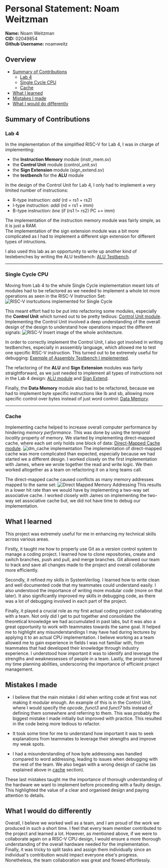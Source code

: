 # Personal Statement: Noam Weitzman

**Name:** Noam Weitzman  
**CID:** 02049854   
**Github Username:** noamweitz

## Overview

  - [Summary of Contributions](#summary-of-contributions)
    - [Lab 4](#lab-4)
    - [Single Cycle CPU](#single-cycle-cpu)
    - [Cache](#cache) 
- [What I learned](#what-i-learned)
- [Mistakes I made](#mistakes-i-made)
- [What I would do differently](#what-i-would-do-differently)

## Summary of Contributions

### Lab 4

In the implementation of the simplified RISC-V for Lab 4, I was in charge of implementing:
- the **Instruction Memory** module (instr_mem.sv)
- the **Control Unit** module (control_unit.sv)
- the **Sign Extension** module (sign_extend.sv)
- the **testbench** for the **ALU** module


In the design of the Control Unit for Lab 4, I only had to implement a very limited number of instructions: 
- R-type instruction: *add* (rd = rs1 + rs2)
- I-type instruction: *addi* (rd = rs1 + imm)
- B-type instruction: *bne* (if (rs1 != rs2) PC += imm)  

The implementation of the instruction memory module was fairly simple, as it is just a RAM.  
The implementation of the sign extension module was a bit more complicated as I had to implement a different sign extension for different types of intructions.  

I also used this lab as an opportunity to write up another kind of testebenches by writing the ALU testbench: [ALU Testbench](/tb/test/alu_tb.cpp).

---
### Single Cycle CPU

Moving from Lab 4 to the whole Single Cycle implementation meant lots of modules had to be refactored as we needed to implement a whole lot more operations as seen in the RISC-V Instruction Set:
![RISC-V insrtcutions implemented for Single Cycle](../../images/RISC-Vcard.png)

This meant effort had to be put into refactoring some modules, especially the **Control Unit** which turned out to be pretty tedious: [Control Unit module](../../rtl/control_unit.sv). Implementing the Control Unit involved a deep understanding of the overall design of the design to understand how operations impact the different signals: 
![RISC-V](../../images/single_cycle.png) Insert image of the whole architecture.

In order to correctly implement the Control Unit, I also got involved in writing testbenches, especially in asssembly language, which allowed me to test one specific RISC-V instruction. This turned out to be extremely useful for debugging: [Exemple of Assembly Testbench I implemented](../../tb/asm/006-lb-lbu-sb.s).

The refactoring of the **ALU** and **Sign Extension** modules was fairly straightforward, as we just needed to implement all types of instructions not in the Lab 4 design: [ALU module](../../rtl/alu.sv) and [Sign Extend](../../rtl/sign_extend.sv).

Finally, the **Data Memory** module also had to be refactored, because we had to implement byte specific instructions like lb and sb, allowing more specific control over bytes instead of just word control: [Data Memory](../../rtl/data_mem.sv).

---
### Cache

Implementing cache helped to increase overall computer performance by hindering *memory performance*. This was done by using the *temporal locality* property of memory. We started by implementing direct-mapped cache, where each set only holds one block of data: [Direct-Mapped Cache module](../../rtl/dm_cache.sv).
![dm_cache implementation](../../images/schematic3.png)
The implementation of direct-mapped cache was more complicated than expected, especially because we had started we a different design. I worked closely on the first implementation with James, where we wrote together the read and write logic. We then worked altogether as a team on refactoring it on a long teams call.

The direct-mapped cache caused conflicts as many memory addresses mapped to the same set:
![Direct Mapped Memory Addressing](../../images/set_image.png)
This results in a lower hit rate than we would have by implementing a two-way set associative cache. I worked closely with James on implementing the two-way set associative cache but, we did not have time to debug our implementation.


## What I learned
This project was extremely useful for me in enhancing my technical skills across various areas.

Firstly, it taught me how to properly use Git as a version control system to manage a coding project. I learned how to clone repositories, create and switch branches, push and pull, and merge branches. Git allowed our team to track and save all changes made to the project and overall collaborate more efficiently.

Secondly, it refined my skills in SystemVerilog. I learned how to write clean and well documented code that my teammates could understand easily. I also understood the importance of writing more modular code (more on that later). It also significantly improved my skills in debugging code, as there was a lot of debugging involved in each part of the project. 

Finally, it played a crucial role as my first actual coding project collaborating with a team. Not only did I get to put together and consolidate the theoretical knowledge we had accumulated in past labs, but it was also a great opportunity to work with teammates towards the same goal. It helped me to highlight any misunderstandings I may have had during lectures by applying it to an actual CPU implementation. I believe working as a team allowed me to gain experience in fields I was not familiar with, from teammates that had developed their knowledge through industry experience. I understood how important it was to identify and leverage the strengths and weaknessesses of people in a team. Lastly, the project honed my time planning abilities, underscoring the importance of efficient project management. 

## Mistakes I made

- I believe that the main mistake I did when writing code at first was not making it modular enough. An example of this is in the Control Unit, where I would specify the *opcode*, *funct3* and *funct7* bits instead of defining them somewhere and referring to them. This was probably the biggest mistake I made initially but improved with practice. This resulted in the code being more tedious to refactor.

- It took some time for me to understand how important it was to seek explanations from teammates to leverage their strengths and improve my weak spots.

- I had a misunderstanding of how byte addressing was handled compared to word addressing, leading to issues when debugging with the rest of the team. We also began with a wrong design of cache (as explained above in [cache](#cache) section).

These last mistakes taught me the importance of thorough understanding of the hardware we want to implement before proceeding with a faulty design. This highlighted the value of a clear and organised design and paying attention to details.

## What I would do differently

Overall, I believe we worked well as a team, and I am proud of the work we produced in such a short time. I feel that every team member contributed to the project and learned a lot. However, as mentioned above, if we were to collaborate again on a RISC-V CPU design, I would ensure a more thorough understanding of the overall hardware needed for the implementation. Finally, it was tricky to split tasks and assign them individually since an individual's contribution would impact everyone else's progress. Nonetheless, the team collaboration was great and flowed effortlessly.